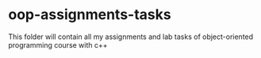 # oop-assignments-tasks
This folder will contain all my assignments and lab tasks of object-oriented programming course with c++
